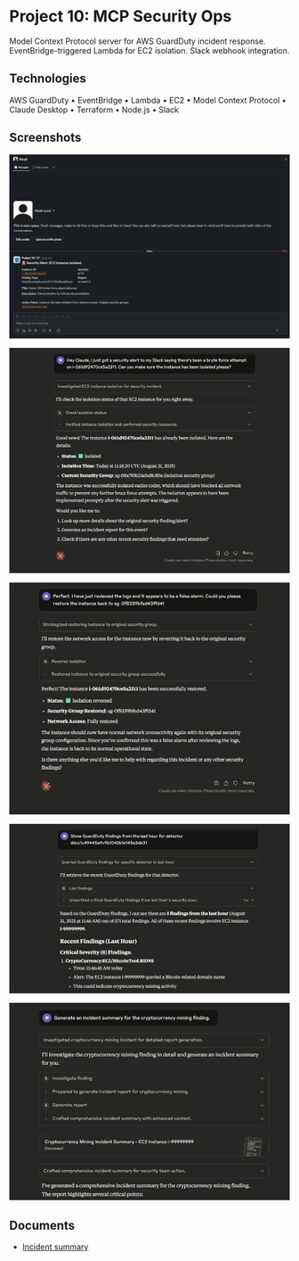 # Project 10: MCP Security Ops

Model Context Protocol server for AWS GuardDuty incident response. EventBridge-triggered Lambda for EC2 isolation. Slack webhook integration.

## Technologies

AWS GuardDuty • EventBridge • Lambda • EC2 • Model Context Protocol • Claude Desktop • Terraform • Node.js • Slack

## Screenshots

![Slack security alert](screenshots/slack-message.png)

![Claude investigation](screenshots/claude-investigate.png)

![Instance restoration](screenshots/claude-restore.png)

![GuardDuty investigation](screenshots/claude-guardduty.png)

![Claude response](screenshots/claude-response.png)

## Documents

- [Incident summary](documents/incident-summary.md)